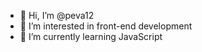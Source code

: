 - 👋 Hi, I’m @peva12
- 👀 I’m interested in front-end development
- 🌱 I’m currently learning JavaScript
